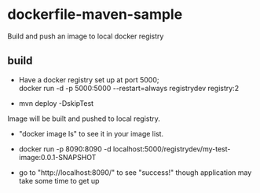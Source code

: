 # dockerfile-maven-sample
Build and push an image to local docker registry

## build
 - Have a docker registry set up at port 5000; \
  docker run -d -p 5000:5000 --restart=always registrydev registry:2
  
 - mvn deploy -DskipTest
 
 Image will be built and pushed to local registry.
 
 - "docker image ls" to see it in your image list.
 
 - docker run -p 8090:8090 -d localhost:5000/registrydev/my-test-image:0.0.1-SNAPSHOT
 
 - go to "http://localhost:8090/" to see "success!" though application may take some time to get up
 

